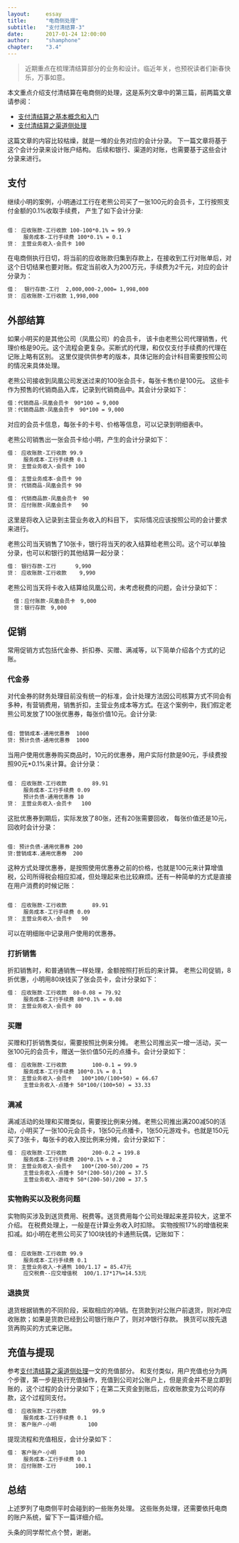 ```yaml
---
layout: 	essay
title: 		"电商侧处理"
subtitle: 	"支付清结算-3"
date: 		2017-01-24 12:00:00
author: 	"shamphone"
chapter:	"3.4"
---
```


> 近期重点在梳理清结算部分的业务和设计。临近年关，也预祝读者们新春快乐，万事如意。

本文重点介绍支付清结算在电商侧的处理，这是系列文章中的第三篇，前两篇文章请参阅：

- [支付清结算之基本概念和入门](/essay/2017/01/02/clearing-basic/)    
- [支付清结算之渠道侧处理](/essay/2017/01/15/clearing-channel/)  

这篇文章的内容比较枯燥，就是一堆的业务对应的会计分录。 下一篇文章将基于这个会计分录来设计账户结构。 后续和银行、渠道的对账，也需要基于这些会计分录来进行。 

## 支付

继续小明的案例，小明通过工行在老熊公司买了一张100元的会员卡，工行按照支付金额的0.1%收取手续费， 产生了如下会计分录: 

```hbs

借： 应收账款-工行收款 100-100*0.1% = 99.9
     服务成本-工行手续费 100*0.1% = 0.1
贷： 主营业务收入-会员卡 100

```

在电商侧执行日切，将当前的应收账款归集到存款上，在接收到工行对账单后，对这个日切结果也要对账。假定当前收入为200万元，手续费为2千元，对应的会计分录为：

```hbs
借：  银行存款-工行  2,000,000-2,000= 1,998,000
贷： 应收账款-工行收款 1,998,000
```

## 外部结算

如果小明买的是其他公司（凤凰公司）的会员卡， 该卡由老熊公司代理销售，代理价格是90元。这个流程会更复杂。买断式的代理，和仅仅支付手续费的代理在记账上略有区别。 这里仅提供供参考的版本，具体记账的会计科目需要按照公司的情况来具体处理。  

老熊公司接收到凤凰公司发送过来的100张会员卡，每张卡售价是100元。 这些卡作为预售的代销商品入库，记录到代销商品中。其会计分录如下：  

```hbs
借：代销商品-凤凰会员卡　90*100 = 9,000
贷：代销商品款-凤凰会员卡　90*100 = 9,000
```

对应的会员卡信息，每张卡的卡号、价格等信息，可以记录到明细表中。

老熊公司销售出一张会员卡给小明，产生的会计分录如下：

```hbs
借： 应收账款-工行收款 99.9
     服务成本-工行手续费 0.1
贷： 主营业务收入-会员卡 100

借： 主营业务成本-会员卡 90
贷： 代销商品-凤凰会员卡 90

借： 代销商品款-凤凰会员卡　90
贷： 应付账款-凤凰会员卡	90

```

这里是将收入记录到主营业务收入的科目下， 实际情况应该按照公司的会计要求来进行。

老熊公司当天销售了10张卡，银行将当天的收入结算给老熊公司。这个可以单独分录，也可以和银行的其他结算一起分录：

```hbs
借： 银行存款-工行		9,990
贷： 应收账款-工行收款	9,990
```

老熊公司当天将卡收入结算给凤凰公司，未考虑税费的问题，会计分录如下：

```hbs
  借：应付账款-凤凰会员卡　9,000
  贷：银行存款　9,000
```

## 促销  

常用促销方式包括代金券、折扣券、买赠、满减等，以下简单介绍各个方式的记账。  

### 代金券

对代金券的财务处理目前没有统一的标准，会计处理方法因公司核算方式不同会有多种，有营销费用，销售折扣，主营业务成本等方式。在这个案例中，我们假定老熊公司发放了100张优惠券，每张价值10元。会计分录:  

```hbs

借: 营销成本-通用优惠券  1000
贷: 预计负债-通用优惠券  1000  

```

当用户使用优惠券购买商品时，10元的优惠券，用户实际付款是90元，手续费按照90元*0.1%来计算。会计分录：  

```hbs

借： 应收账款-工行收款		89.91
     服务成本-工行手续费	0.09
     预计负债-通用优惠券	10
贷： 主营业务收入-会员卡	100

```

这批优惠券到期后，实际发放了80张，还有20张需要回收， 每张价值还是10元， 回收时会计分录：  

```hbs

借: 预计负债-通用优惠券 200
贷:营销成本.通用优惠券  200

```

这种方式处理优惠券，是按照使用优惠券之前的价格，也就是100元来计算增值税，公司所得税会相应扣减，但处理起来也比较麻烦。还有一种简单的方式是直接在用户消费的时候记账：

```hbs

借： 应收账款-工行收款		89.91
     服务成本-工行手续费	0.09
贷： 主营业务收入-会员卡	90
```

可以在明细账中记录用户使用的优惠券。

### 打折销售

折扣销售时，和普通销售一样处理，金额按照打折后的来计算。 老熊公司促销，8折优惠，小明用80块钱买了张会员卡，会计分录如下：

```hbs
借： 应收账款-工行收款  80-0.08 = 79.92
     服务成本-工行手续费 80*0.1% = 0.08
贷： 主营业务收入-会员卡 80
```

### 买赠

买赠和打折销售类似，需要按照比例来分摊。 老熊公司推出买一增一活动，买一张100元的会员卡，赠送一张价值50元的点播卡。会计分录如下：

```hbs
借： 应收账款-工行收款		100-0.1 = 99.9
     服务成本-工行手续费	100*0.1% = 0.1
贷： 主营业务收入-会员卡	100*100/(100+50) = 66.67
     主营业务收入-点播卡	50*100/(100+50) = 33.33

```

### 满减

满减活动的处理和买赠类似，需要按比例来分摊。老熊公司推出满200减50的活动，小明买了一张100元会员卡，1张50元点播卡，1张50元游戏卡。也就是150元买了3张卡，每张卡的收入按比例来分摊，会计分录如下：

```hbs
借： 应收账款-工行收款		200-0.2 = 199.8
     服务成本-工行手续费	200*0.1% = 0.2
贷： 主营业务收入-会员卡	100*(200-50)/200 = 75
     主营业务收入-点播卡	50*(200-50)/200 = 37.5
     主营业务收入-游戏卡	50*(200-50)/200 = 37.5

```

### 实物购买以及税务问题

实物购买涉及到送货费用、税费等。送货费用每个公司处理起来差异较大，这里不介绍。 在税费处理上，一般是在计算业务收入时扣除。 实物按照17%的增值税来扣减。如小明在老熊公司买了100块钱的卡通熊玩偶，记账如下：  

```hbs

借： 应收账款-工行收款 99.9
     服务成本-工行手续费 0.1
贷： 主营业务收入-卡通熊 100/1.17 = 85.47元
     应交税费--应交增值税  100/1.17*17%=14.53元

```

### 退换货

退货根据销售的不同阶段，采取相应的冲销。在货款到对公账户前退货，则对冲应收账款；如果是货款已经到公司银行账户了，则对冲银行存款。 换货可以按先退货再购买的方式来记账。

## 充值与提现

参考[支付清结算之渠道侧处理](/essay/2017/01/15/clearing-channel/)一文的充值部分。 和支付类似，用户充值也分为两个步骤，第一步是执行充值操作，充值到公司对公账户上，但是资金并不是立即到账的，这个过程的会计分录如下；在第二天资金到账后，应收账款变为公司的存款，这个过程同支付。

```hbs
借： 应收账款-工行收款		99.9
     服务成本-工行手续费	0.1
贷： 客户账户-小明			100
```

提现流程和充值相反，会计分录如下：

```hbs
借： 客户账户-小明		100
     服务成本-工行手续费 0.1
贷： 应付账款-工行		100.1
```

## 总结

上述罗列了电商侧平时会碰到的一些账务处理。 这些账务处理，还需要依托电商的账户系统，留下下一篇详细介绍。

头条的同学帮忙点个赞，谢谢。